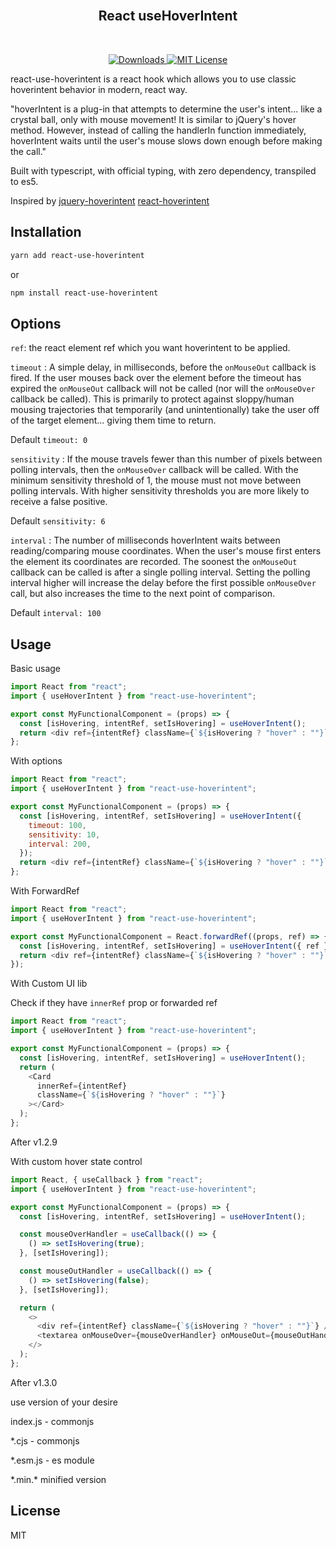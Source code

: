 <br/>
<h2 align="center">React useHoverIntent</h2>
<br/>

<p align="center">
  <a aria-label="Downloads" href="https://github.com/natelindev/react-use-hoverintent/">
    <img alt="Downloads" src="https://img.shields.io/npm/dt/react-use-hoverintent?style=for-the-badge">
  </a>
  <a aria-label="License" href="https://github.com/natelindev/react-use-hoverintent/blob/master/LICENSE">
    <img alt="MIT License" src="https://img.shields.io/github/license/natelindev/vlepo?style=for-the-badge">
  </a>
</p>

react-use-hoverintent is a react hook which allows you to use classic hoverintent behavior in modern, react way.

"hoverIntent is a plug-in that attempts to determine the user's intent... like a crystal ball, only with mouse movement! It is similar to jQuery's hover method. However, instead of calling the handlerIn function immediately, hoverIntent waits until the user's mouse slows down enough before making the call."

Built with typescript, with official typing, with zero dependency, transpiled to es5.

Inspired by [jquery-hoverintent](https://github.com/briancherne/jquery-hoverIntent) [react-hoverintent](https://www.npmjs.com/package/react-hoverintent)

## Installation

```bash
yarn add react-use-hoverintent
```

or

```bash
npm install react-use-hoverintent
```

## Options

`ref`: the react element ref which you want hoverintent to be applied.

`timeout` : A simple delay, in milliseconds, before the `onMouseOut` callback is fired. If the user mouses back over the element before the timeout has expired the `onMouseOut` callback will not be called (nor will the `onMouseOver` callback be called). This is primarily to protect against sloppy/human mousing trajectories that temporarily (and unintentionally) take the user off of the target element... giving them time to return.

Default `timeout: 0`

`sensitivity` : If the mouse travels fewer than this number of pixels between polling intervals, then the `onMouseOver` callback will be called. With the minimum sensitivity threshold of 1, the mouse must not move between polling intervals. With higher sensitivity thresholds you are more likely to receive a false positive.

Default `sensitivity: 6`

`interval` : The number of milliseconds hoverIntent waits between reading/comparing mouse coordinates. When the user's mouse first enters the element its coordinates are recorded. The soonest the `onMouseOut` callback can be called is after a single polling interval. Setting the polling interval higher will increase the delay before the first possible `onMouseOver` call, but also increases the time to the next point of comparison.

Default `interval: 100`

## Usage

Basic usage

```javascript
import React from "react";
import { useHoverIntent } from "react-use-hoverintent";

export const MyFunctionalComponent = (props) => {
  const [isHovering, intentRef, setIsHovering] = useHoverIntent();
  return <div ref={intentRef} className={`${isHovering ? "hover" : ""}`}></div>;
};
```

With options

```javascript
import React from "react";
import { useHoverIntent } from "react-use-hoverintent";

export const MyFunctionalComponent = (props) => {
  const [isHovering, intentRef, setIsHovering] = useHoverIntent({
    timeout: 100,
    sensitivity: 10,
    interval: 200,
  });
  return <div ref={intentRef} className={`${isHovering ? "hover" : ""}`} />;
};
```

With ForwardRef

```js
import React from "react";
import { useHoverIntent } from "react-use-hoverintent";

export const MyFunctionalComponent = React.forwardRef((props, ref) => {
  const [isHovering, intentRef, setIsHovering] = useHoverIntent({ ref });
  return <div ref={intentRef} className={`${isHovering ? "hover" : ""}`} />;
});
```

With Custom UI lib

Check if they have `innerRef` prop or forwarded ref

```javascript
import React from "react";
import { useHoverIntent } from "react-use-hoverintent";

export const MyFunctionalComponent = (props) => {
  const [isHovering, intentRef, setIsHovering] = useHoverIntent();
  return (
    <Card
      innerRef={intentRef}
      className={`${isHovering ? "hover" : ""}`}
    ></Card>
  );
};
```

After v1.2.9

With custom hover state control

```javascript
import React, { useCallback } from "react";
import { useHoverIntent } from "react-use-hoverintent";

export const MyFunctionalComponent = (props) => {
  const [isHovering, intentRef, setIsHovering] = useHoverIntent();

  const mouseOverHandler = useCallback(() => {
    () => setIsHovering(true);
  }, [setIsHovering]);

  const mouseOutHandler = useCallback(() => {
    () => setIsHovering(false);
  }, [setIsHovering]);

  return (
    <>
      <div ref={intentRef} className={`${isHovering ? "hover" : ""}`} />
      <textarea onMouseOver={mouseOverHandler} onMouseOut={mouseOutHandler} />
    </>
  );
};
```

After v1.3.0

use version of your desire

index.js - commonjs

\*.cjs - commonjs

\*.esm.js - es module

\*.min.\* minified version

## License

MIT
